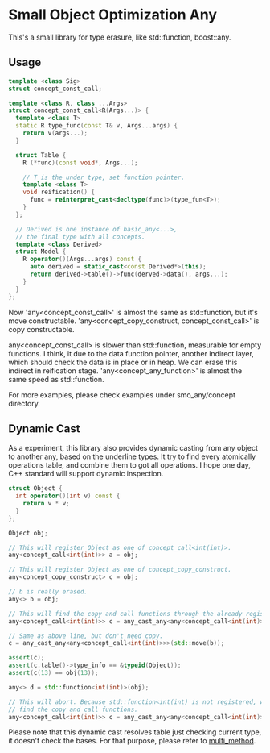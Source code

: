 # Small Object Optimization Any

This's a small library for type erasure, like std::function, boost::any.

## Usage

```c++
template <class Sig>
struct concept_const_call;

template <class R, class ...Args>
struct concept_const_call<R(Args...)> {
  template <class T>
  static R type_func(const T& v, Args...args) {
    return v(args...);
  }

  struct Table {
    R (*func)(const void*, Args...);

    // T is the under type, set function pointer.
    template <class T>
    void reification() {
      func = reinterpret_cast<decltype(func)>(type_fun<T>);
    }
  };

  // Derived is one instance of basic_any<...>,
  // the final type with all concepts.
  template <class Derived>
  struct Model {
    R operator()(Args...args) const {
      auto derived = static_cast<const Derived*>(this);
      return derived->table()->func(derved->data(), args...);
    }
  }
};
```

Now 'any<concept_const_call<Sig>>' is almost the same as std::function<Sig>, but
it's move constructable. 'any<concept_copy_construct, concept_const_call<Sig>>'
is copy constructable.

any<concept_const_call<Sig>> is slower than std::function<Sig>, measurable for
empty functions. I think, it due to the data function pointer, another indirect
layer, which should check the data is in place or in heap. We can erase this
indirect in reification stage. 'any<concept_any_function<Sig>>' is almost the
same speed as std::function<Sig>.

For more examples, please check examples under smo_any/concept directory.


## Dynamic Cast

As a experiment, this library also provides dynamic casting from any object to
another any, based on the underline types. It try to find every atomically
operations table, and combine them to got all operations. I hope one day, C++
standard will support dynamic inspection.

```c++
struct Object {
  int operator()(int v) const {
    return v * v;
  }
};

Object obj;

// This will register Object as one of concept_call<int(int)>.
any<concept_call<int(int)>> a = obj;

// This will register Object as one of concept_copy_construct.
any<concept_copy_construct> c = obj;

// b is really erased.
any<> b = obj;

// This will find the copy and call functions through the already registered table.
any<concept_call<int(int)>> c = any_cast_any<any<concept_call<int(int)>>>(b);

// Same as above line, but don't need copy.
c = any_cast_any<any<concept_call<int(int)>>>(std::move(b));

assert(c);
assert(c.table()->type_info == &typeid(Object));
assert(c(13) == obj(13));

any<> d = std::function<int(int)>(obj);

// This will abort. Because std::function<int(int) is not registered, we can't
// find the copy and call functions.
any<concept_call<int(int)>> c = any_cast_any<any<concept_call<int(int)>>>(d);
```

Please note that this dynamic cast resolves table just checking
current type, it doesn't check the bases. For that purpose, please
refer to [multi_method](http://github.com/zuoyan/multi_method).
